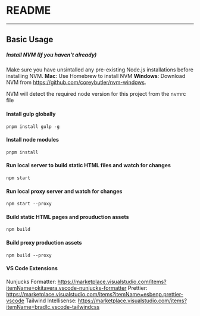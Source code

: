 # README

---

## Basic Usage

##### Install NVM (If you haven't already)

Make sure you have unsintalled any pre-existing Node.js installations before installing NVM.
**Mac**: Use Homebrew to install NVM
**Windows**: Download NVM from https://github.com/coreybutler/nvm-windows.

NVM will detect the required node version for this project from the nvmrc file

#### Install gulp globally

```
pnpm install gulp -g
```

#### Install node modules

```
pnpm install
```

#### Run local server to build static HTML files and watch for changes

```
npm start
```

#### Run local proxy server and watch for changes

```
npm start --proxy
```

#### Build static HTML pages and prouduction assets

```
npm build
```

#### Build proxy production assets

```
npm build --proxy
```

#### VS Code Extensions

Nunjucks Formatter: https://marketplace.visualstudio.com/items?itemName=okitavera.vscode-nunjucks-formatter
Prettier: https://marketplace.visualstudio.com/items?itemName=esbenp.prettier-vscode
Tailwind Intellisense: https://marketplace.visualstudio.com/items?itemName=bradlc.vscode-tailwindcss
